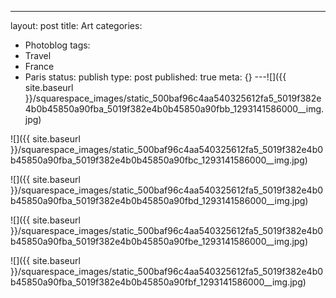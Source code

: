 ---
layout: post
title: Art
categories:
- Photoblog
tags:
- Travel
- France
- Paris
status: publish
type: post
published: true
meta: {}
---![]({{ site.baseurl }}/squarespace_images/static_500baf96c4aa540325612fa5_5019f382e4b0b45850a90fba_5019f382e4b0b45850a90fbb_1293141586000__img.jpg)
  

  
   
![]({{ site.baseurl }}/squarespace_images/static_500baf96c4aa540325612fa5_5019f382e4b0b45850a90fba_5019f382e4b0b45850a90fbc_1293141586000__img.jpg)
  

  
   
![]({{ site.baseurl }}/squarespace_images/static_500baf96c4aa540325612fa5_5019f382e4b0b45850a90fba_5019f382e4b0b45850a90fbd_1293141586000__img.jpg)
  

  
   
![]({{ site.baseurl }}/squarespace_images/static_500baf96c4aa540325612fa5_5019f382e4b0b45850a90fba_5019f382e4b0b45850a90fbe_1293141586000__img.jpg)
  

  
   
![]({{ site.baseurl }}/squarespace_images/static_500baf96c4aa540325612fa5_5019f382e4b0b45850a90fba_5019f382e4b0b45850a90fbf_1293141586000__img.jpg)
